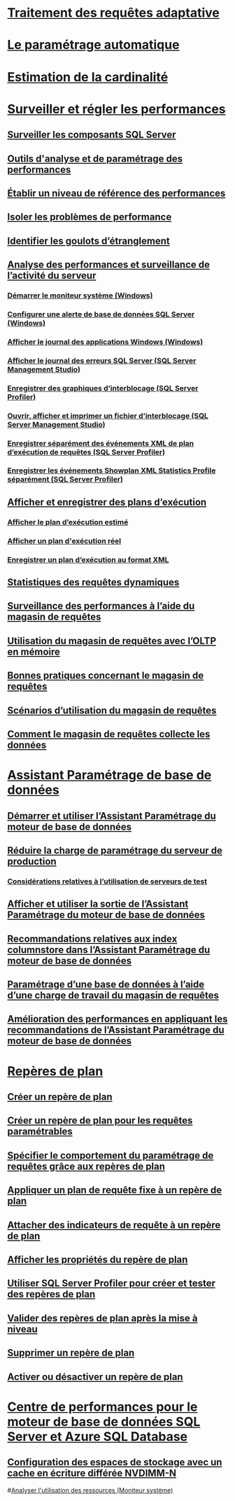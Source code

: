 # [Traitement des requêtes adaptative](adaptive-query-processing.md)
# [Le paramétrage automatique](../automatic-tuning/automatic-tuning.md)
# [Estimation de la cardinalité](cardinality-estimation-sql-server.md)  

# [Surveiller et régler les performances](monitor-and-tune-for-performance.md)  
## [Surveiller les composants SQL Server](monitor-sql-server-components.md)  
## [Outils d'analyse et de paramétrage des performances](performance-monitoring-and-tuning-tools.md)  

## [Établir un niveau de référence des performances](establish-a-performance-baseline.md)  
## [Isoler les problèmes de performance](isolate-performance-problems.md)  
## [Identifier les goulots d’étranglement](identify-bottlenecks.md)  
## [Analyse des performances et surveillance de l’activité du serveur](server-performance-and-activity-monitoring.md)  
### [Démarrer le moniteur système (Windows)](start-system-monitor-windows.md)  
### [Configurer une alerte de base de données SQL Server (Windows)](set-up-a-sql-server-database-alert-windows.md)  
### [Afficher le journal des applications Windows (Windows)](view-the-windows-application-log-windows-10.md)  
### [Afficher le journal des erreurs SQL Server (SQL Server Management Studio)](view-the-sql-server-error-log-sql-server-management-studio.md)  
### [Enregistrer des graphiques d’interblocage (SQL Server Profiler)](save-deadlock-graphs-sql-server-profiler.md)  
### [Ouvrir, afficher et imprimer un fichier d’interblocage (SQL Server Management Studio)](open-view-and-print-a-deadlock-file-sql-server-management-studio.md)  
### [Enregistrer séparément des événements XML de plan d’exécution de requêtes (SQL Server Profiler)](save-showplan-xml-events-separately-sql-server-profiler.md)  
### [Enregistrer les événements Showplan XML Statistics Profile séparément (SQL Server Profiler)](save-showplan-xml-statistics-profile-events-separately-sql-server-profiler.md)  
## [Afficher et enregistrer des plans d’exécution](display-and-save-execution-plans.md)  
### [Afficher le plan d’exécution estimé](display-the-estimated-execution-plan.md)  
### [Afficher un plan d'exécution réel](display-an-actual-execution-plan.md)  
### [Enregistrer un plan d’exécution au format XML](save-an-execution-plan-in-xml-format.md)  
## [Statistiques des requêtes dynamiques](live-query-statistics.md)  
## [Surveillance des performances à l’aide du magasin de requêtes](monitoring-performance-by-using-the-query-store.md)  
## [Utilisation du magasin de requêtes avec l’OLTP en mémoire](using-the-query-store-with-in-memory-oltp.md)  
## [Bonnes pratiques concernant le magasin de requêtes](best-practice-with-the-query-store.md)  
## [Scénarios d’utilisation du magasin de requêtes](query-store-usage-scenarios.md)  
## [Comment le magasin de requêtes collecte les données](how-query-store-collects-data.md)  


# [Assistant Paramétrage de base de données](database-engine-tuning-advisor.md)  
## [Démarrer et utiliser l’Assistant Paramétrage du moteur de base de données](start-and-use-the-database-engine-tuning-advisor.md)  
## [Réduire la charge de paramétrage du serveur de production](reduce-the-production-server-tuning-load.md)  
### [Considérations relatives à l’utilisation de serveurs de test](considerations-for-using-test-servers.md)  
## [Afficher et utiliser la sortie de l’Assistant Paramétrage du moteur de base de données](view-and-work-with-the-output-from-the-database-engine-tuning-advisor.md)  
## [Recommandations relatives aux index columnstore dans l’Assistant Paramétrage du moteur de base de données](columnstore-index-recommendations-in-database-engine-tuning-advisor-dta.md)  
## [Paramétrage d’une base de données à l’aide d’une charge de travail du magasin de requêtes](tuning-database-using-workload-from-query-store.md)  
## [Amélioration des performances en appliquant les recommandations de l’Assistant Paramétrage du moteur de base de données](performance-improvements-using-dta-recommendations.md)  

# [Repères de plan](plan-guides.md)  
## [Créer un repère de plan](create-a-new-plan-guide.md)  
## [Créer un repère de plan pour les requêtes paramétrables](create-a-plan-guide-for-parameterized-queries.md)  
## [Spécifier le comportement du paramétrage de requêtes grâce aux repères de plan](specify-query-parameterization-behavior-by-using-plan-guides.md)  
## [Appliquer un plan de requête fixe à un repère de plan](apply-a-fixed-query-plan-to-a-plan-guide.md)  
## [Attacher des indicateurs de requête à un repère de plan](attach-query-hints-to-a-plan-guide.md)  
## [Afficher les propriétés du repère de plan](view-plan-guide-properties.md)  
## [Utiliser SQL Server Profiler pour créer et tester des repères de plan](use-sql-server-profiler-to-create-and-test-plan-guides.md)  
## [Valider des repères de plan après la mise à niveau](validate-plan-guides-after-upgrade.md)  
## [Supprimer un repère de plan](delete-a-plan-guide.md)  
## [Activer ou désactiver un repère de plan](enable-or-disable-a-plan-guide.md)  

# [Centre de performances pour le moteur de base de données SQL Server et Azure SQL Database](performance-center-for-sql-server-database-engine-and-azure-sql-database.md)  
## [Configuration des espaces de stockage avec un cache en écriture différée NVDIMM-N](configuring-storage-spaces-with-a-nvdimm-n-write-back-cache.md)  

#[Analyser l'utilisation des ressources (Moniteur système)](../performance-monitor/monitor-resource-usage-system-monitor.md) 
